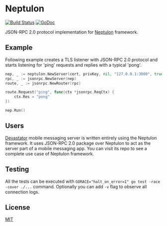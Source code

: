 # Neptulon

[![Build Status](https://travis-ci.org/neptulon/jsonrpc.svg?branch=master)](https://travis-ci.org/neptulon/jsonrpc)
[![GoDoc](https://godoc.org/github.com/neptulon/jsonrpc?status.svg)](https://godoc.org/github.com/neptulon/jsonrpc)

JSON-RPC 2.0 protocol implementation for [Neptulon](https://github.com/neptulon/neptulon) framework.

## Example

Following example creates a TLS listener with JSON-RPC 2.0 protocol and starts listening for 'ping' requests and replies with a typical 'pong'.

```go
nep, _ := neptulon.NewServer(cert, privKey, nil, "127.0.0.1:3000", true)
rpc, _ := jsonrpc.NewServer(nep)
route, _ := jsonrpc.NewRouter(rpc)

route.Request("ping", func(ctx *jsonrpc.ReqCtx) {
	ctx.Res = "pong"
})

nep.Run()
```

## Users

[Devastator](https://github.com/nbusy/devastator) mobile messaging server is written entirely using the Neptulon framework. It uses JSON-RPC 2.0 package over Neptulon to act as the server part of a mobile messaging app. You can visit its repo to see a complete use case of Neptulon framework.

## Testing

All the tests can be executed with `GORACE="halt_on_error=1" go test -race -cover ./...` command. Optionally you can add `-v` flag to observe all connection logs.

## License

[MIT](LICENSE)
